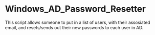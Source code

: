 # Windows_AD_Password_Resetter
This script allows someone to put in a list of users, with their assosiated email, and resets/sends out their new passwords to each user in AD.
